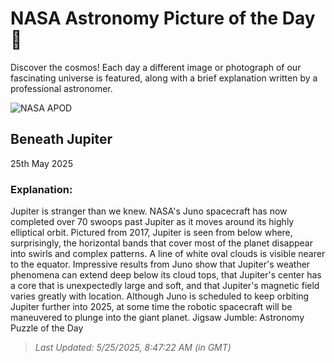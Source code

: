 
  # NASA Astronomy Picture of the Day 🌌

  Discover the cosmos! Each day a different image or photograph of our fascinating universe is featured, along with a brief explanation written by a professional astronomer.

![NASA APOD](https://apod.nasa.gov/apod/image/2505/BeneathJupiter_Juno_vertical960.jpg)

## Beneath Jupiter

25th May 2025

### Explanation: 

Jupiter is stranger than we knew. NASA's Juno spacecraft has now completed over 70 swoops past Jupiter as it moves around its highly elliptical orbit. Pictured from 2017, Jupiter is seen from below where, surprisingly, the horizontal bands that cover most of the planet disappear into swirls and complex patterns.  A line of white oval clouds is visible nearer to the equator.  Impressive results from Juno show that Jupiter's weather phenomena can extend deep below its cloud tops, that Jupiter's center has a core that is unexpectedly large and soft, and that Jupiter's magnetic field varies greatly with location.  Although Juno is scheduled to keep orbiting Jupiter further into 2025, at some time the robotic spacecraft will be maneuvered to plunge into the giant planet.    Jigsaw Jumble: Astronomy Puzzle of the Day

> _Last Updated: 5/25/2025, 8:47:22 AM (in GMT)_
